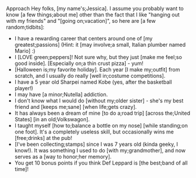 Approach Hey folks, [my name's;Jessica]. I assume you probably want to know [a few things;about me] other than the fact that I like "hanging out with my friends" and "[going on;vacation]", so here are [a few random;tidbits]:

- I have a rewarding career that centers around one of [my greatest;passions] (Hint: it [may involve;a small, Italian plumber named Mario] :) 
- I [LOVE green;peppers]! Not sure why, but they just [make me feel;so good inside]. [Especially on;a thin crust pizza] - yum! 
- [Halloween is;my favorite holiday]. Each year [I make my;outfit] from scratch, and I usually do really [well in;costume competitions].
- I have a 5 year old Sharpei named Kobe (yes, after the basketball player!) 
- I may have [a minor;Nutella] addiction.
- I don't know what I would do [without my;older sister] - she's my best friend and [keeps me;sane] [when life;gets crazy].
- It has always been a dream of mine [to do a;road trip] [across the;United States] [in an old;Volkswagon]. 
- I taught myself [how to;balance a bottle on my nose] [while standing;on one foot]. It's a completely useless skill, but occasionally wins me [free;drinks] at the pub!
- [I've been collecting;stamps] since I was 7 years old (kinda geeky, I know!). It was something I used to do [with my;grandmother], and now serves as a [way to honor;her memory].
- You get 10 bonus points if you think Def Leppard is [the best;band of all time]! 
